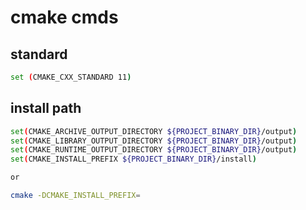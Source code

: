 # cmake cmds

## standard

```bash
set (CMAKE_CXX_STANDARD 11)
```

## install path

```bash
set(CMAKE_ARCHIVE_OUTPUT_DIRECTORY ${PROJECT_BINARY_DIR}/output)
set(CMAKE_LIBRARY_OUTPUT_DIRECTORY ${PROJECT_BINARY_DIR}/output)
set(CMAKE_RUNTIME_OUTPUT_DIRECTORY ${PROJECT_BINARY_DIR}/output)
set(CMAKE_INSTALL_PREFIX ${PROJECT_BINARY_DIR}/install)

or

cmake -DCMAKE_INSTALL_PREFIX=
```